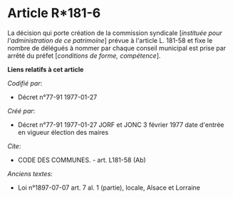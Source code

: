 # Article R*181-6

La décision qui porte création de la commission syndicale [*instituée pour l'administration de ce patrimoine*] prévue à
l'article L. 181-58 et fixe le nombre de délégués à nommer par chaque conseil municipal est prise par arrêté du préfet
[*conditions de forme, compétence*].

**Liens relatifs à cet article**

_Codifié par_:

  - Décret n°77-91 1977-01-27

_Créé par_:

  - Décret n°77-91 1977-01-27 JORF et JONC 3 février 1977 date d'entrée en vigueur élection des maires

_Cite_:

  - CODE DES COMMUNES. - art. L181-58 (Ab)

_Anciens textes_:

  - Loi n°1897-07-07 art. 7 al. 1 (partie), locale, Alsace et Lorraine
